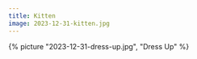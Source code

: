 ```yaml
---
title: Kitten
image: 2023-12-31-kitten.jpg
---
```



{% picture "2023-12-31-dress-up.jpg", "Dress Up" %}